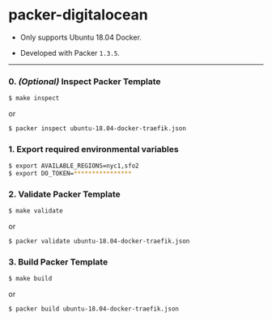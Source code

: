 # packer-digitalocean
- Only supports Ubuntu 18.04 Docker.

- Developed with Packer `1.3.5`.

---


### 0. _(Optional)_ Inspect Packer Template

```bash
$ make inspect
```

or

```bash
$ packer inspect ubuntu-18.04-docker-traefik.json
```

### 1. Export required environmental variables

```bash
$ export AVAILABLE_REGIONS=nyc1,sfo2
$ export DO_TOKEN=****************
```

### 2. Validate Packer Template

```bash
$ make validate
```

or

```bash
$ packer validate ubuntu-18.04-docker-traefik.json
```

### 3. Build Packer Template

```bash
$ make build
```

or

```bash
$ packer build ubuntu-18.04-docker-traefik.json
```
